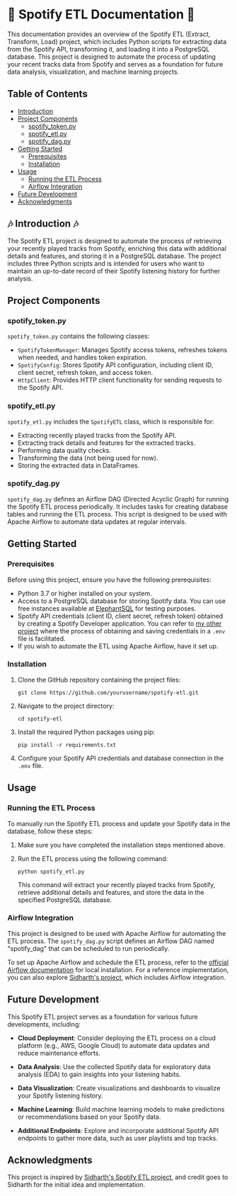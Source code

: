 # 🎵 Spotify ETL Documentation 🎵

This documentation provides an overview of the Spotify ETL (Extract, Transform, Load) project, which includes Python scripts for extracting data from the Spotify API, transforming it, and loading it into a PostgreSQL database. This project is designed to automate the process of updating your recent tracks data from Spotify and serves as a foundation for future data analysis, visualization, and machine learning projects.

## Table of Contents

- [Introduction](#introduction)
- [Project Components](#project-components)
  - [spotify_token.py](#spotify_tokenpy)
  - [spotify_etl.py](#spotify_etlpy)
  - [spotify_dag.py](#spotify_dagpy)
- [Getting Started](#getting-started)
  - [Prerequisites](#prerequisites)
  - [Installation](#installation)
- [Usage](#usage)
  - [Running the ETL Process](#running-the-etl-process)
  - [Airflow Integration](#airflow-integration)
- [Future Development](#future-development)
- [Acknowledgments](#acknowledgments)

## 🎶 Introduction 🎶

The Spotify ETL project is designed to automate the process of retrieving your recently played tracks from Spotify, enriching this data with additional details and features, and storing it in a PostgreSQL database. The project includes three Python scripts and is intended for users who want to maintain an up-to-date record of their Spotify listening history for further analysis.

## Project Components

### spotify_token.py

`spotify_token.py` contains the following classes:

- `SpotifyTokenManager`: Manages Spotify access tokens, refreshes tokens when needed, and handles token expiration.
- `SpotifyConfig`: Stores Spotify API configuration, including client ID, client secret, refresh token, and access token.
- `HttpClient`: Provides HTTP client functionality for sending requests to the Spotify API.

### spotify_etl.py

`spotify_etl.py` includes the `SpotifyETL` class, which is responsible for:

- Extracting recently played tracks from the Spotify API.
- Extracting track details and features for the extracted tracks.
- Performing data quality checks.
- Transforming the data (not being used for now).
- Storing the extracted data in DataFrames.

### spotify_dag.py

`spotify_dag.py` defines an Airflow DAG (Directed Acyclic Graph) for running the Spotify ETL process periodically. It includes tasks for creating database tables and running the ETL process. This script is designed to be used with Apache Airflow to automate data updates at regular intervals.

## Getting Started

### Prerequisites

Before using this project, ensure you have the following prerequisites:

- Python 3.7 or higher installed on your system.
- Access to a PostgreSQL database for storing Spotify data. You can use free instances available at [ElephantSQL](https://www.elephantsql.com/) for testing purposes.
- Spotify API credentials (client ID, client secret, refresh token) obtained by creating a Spotify Developer application. You can refer to [my other project](https://github.com/dasmedeiros/spotify-auth) where the process of obtaining and saving credentials in a `.env` file is facilitated.
- If you wish to automate the ETL using Apache Airflow, have it set up.

### Installation

1. Clone the GitHub repository containing the project files:

   ```
   git clone https://github.com/yourusername/spotify-etl.git
   ```

2. Navigate to the project directory:

   ```
   cd spotify-etl
   ```

3. Install the required Python packages using pip:

   ```
   pip install -r requirements.txt
   ```

4. Configure your Spotify API credentials and database connection in the `.env` file. 

## Usage

### Running the ETL Process

To manually run the Spotify ETL process and update your Spotify data in the database, follow these steps:

1. Make sure you have completed the installation steps mentioned above.

2. Run the ETL process using the following command:

   ```
   python spotify_etl.py
   ```

   This command will extract your recently played tracks from Spotify, retrieve additional details and features, and store the data in the specified PostgreSQL database.

### Airflow Integration

This project is designed to be used with Apache Airflow for automating the ETL process. The `spotify_dag.py` script defines an Airflow DAG named "spotify_dag" that can be scheduled to run periodically.

To set up Apache Airflow and schedule the ETL process, refer to the [official Airflow documentation](https://airflow.apache.org/docs/apache-airflow/stable/start/local.html) for local installation. For a reference implementation, you can also explore [Sidharth's project](https://github.com/sidharth1805/Spotify_etl), which includes Airflow integration.

## Future Development

This Spotify ETL project serves as a foundation for various future developments, including:

- **Cloud Deployment**: Consider deploying the ETL process on a cloud platform (e.g., AWS, Google Cloud) to automate data updates and reduce maintenance efforts.

- **Data Analysis**: Use the collected Spotify data for exploratory data analysis (EDA) to gain insights into your listening habits.

- **Data Visualization**: Create visualizations and dashboards to visualize your Spotify listening history.

- **Machine Learning**: Build machine learning models to make predictions or recommendations based on your Spotify data.

- **Additional Endpoints**: Explore and incorporate additional Spotify API endpoints to gather more data, such as user playlists and top tracks.

## Acknowledgments

This project is inspired by [Sidharth's Spotify ETL project](https://github.com/sidharth1805/Spotify_etl), and credit goes to Sidharth for the initial idea and implementation.
